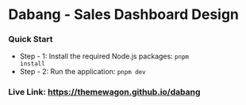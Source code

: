 # Dabang - Sales Dashboard Design

### Quick Start

- Step - 1: Install the required Node.js packages: <code>pnpm install</code>
- Step - 2: Run the application: <code>pnpm dev</code>

### Live Link: https://themewagon.github.io/dabang
